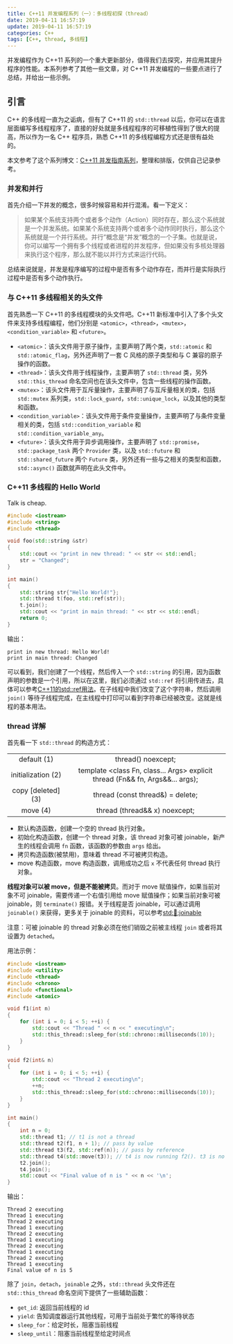 ```yaml
---
title: C++11 并发编程系列（一）：多线程初探（thread）
date: 2019-04-11 16:57:19
update: 2019-04-11 16:57:19
categories: C++
tags: [C++, thread, 多线程]
---
```


并发编程作为 C++11 系列的一个重大更新部分，值得我们去探究，并应用其提升程序的性能。本系列参考了其他一些文章，对 C++11 并发编程的一些要点进行了总结，并给出一些示例。

<!-- more -->

## 引言

C++ 的多线程一直为之诟病，但有了 C++11 的 `std::thread` 以后，你可以在语言层面编写多线程程序了，直接的好处就是多线程程序的可移植性得到了很大的提高，所以作为一名 C++ 程序员，熟悉 C++11 的多线程编程方式还是很有益处的。

本文参考了这个系列博文：[C++11 并发指南系列](https://www.cnblogs.com/haippy/p/3284540.html)，整理和排版，仅供自己记录参考。

### 并发和并行

首先介绍一下并发的概念，很多时候容易和并行混淆。看一下定义：

> 如果某个系统支持两个或者多个动作（Action）同时存在，那么这个系统就是一个并发系统。如果某个系统支持两个或者多个动作同时执行，那么这个系统就是一个并行系统。并行”概念是“并发”概念的一个子集。也就是说，你可以编写一个拥有多个线程或者进程的并发程序，但如果没有多核处理器来执行这个程序，那么就不能以并行方式来运行代码。

总结来说就是，并发是程序编写的过程中是否有多个动作存在，而并行是实际执行过程中是否有多个动作执行。

### 与 C++11 多线程相关的头文件

首先熟悉一下 C++11 的多线程模块的头文件吧。C++11 新标准中引入了多个头文件来支持多线程编程，他们分别是 `<atomic>`，`<thread>`，`<mutex>`，`<condition_variable>` 和 `<future>`。

* `<atomic>`：该头文件用于原子操作，主要声明了两个类，`std::atomic` 和 `std::atomic_flag`，另外还声明了一套 C 风格的原子类型和与 C 兼容的原子操作的函数。
* `<thread>`：该头文件用于线程操作，主要声明了 `std::thread` 类，另外 `std::this_thread` 命名空间也在该头文件中，包含一些线程的操作函数。
* `<mutex>`：该头文件用于互斥量操作，主要声明了与互斥量相关的类，包括 `std::mutex` 系列类，`std::lock_guard`，`std::unique_lock`，以及其他的类型和函数。
* `<condition_variable>`：该头文件用于条件变量操作，主要声明了与条件变量相关的类，包括 `std::condition_variable` 和 `std::condition_variable_any`。
* `<future>`：该头文件用于异步调用操作，主要声明了 `std::promise`，`std::package_task` 两个 `Provider` 类，以及 `std::future` 和 `std::shared_future` 两个 `Future` 类，另外还有一些与之相关的类型和函数，`std::async()` 函数就声明在此头文件中。

### C++11 多线程的 Hello World

Talk is cheap.

```c++
#include <iostream>
#include <string>
#include <thread>

void foo(std::string &str)
{
    std::cout << "print in new thread: " << str << std::endl;
    str = "Changed";
}

int main()
{
    std::string str{"Hello World!"};
    std::thread t(foo, std::ref(str));
    t.join();
    std::cout << "print in main thread: " << str << std::endl;
    return 0;
}
```

输出：
```
print in new thread: Hello World!
print in main thread: Changed
```

可以看到，我们创建了一个线程，然后传入一个 `std::string` 的引用，因为函数声明的参数是一个引用，所以在这里，我们必须通过 `std::ref` 将引用传进去，具体可以参考[C++11的std::ref用法](https://chaopei.github.io/blog/2019/04/cpp-std-ref.html)。在子线程中我们改变了这个字符串，然后调用 `join()` 等待子线程完成，在主线程中打印可以看到字符串已经被改变。这就是线程的基本用法。

### thread 详解

首先看一下 `std::thread` 的构造方式：

| | |
| :--: | :--: |
| default (1) | thread() noexcept; |
| initialization (2) | template <class Fn, class... Args> explicit thread (Fn&& fn, Args&&... args); |
| copy [deleted] (3) | thread (const thread&) = delete; |
| move (4) | thread (thread&& x) noexcept; |

* 默认构造函数，创建一个空的 thread 执行对象。
* 初始化构造函数，创建一个 thread 对象，该 thread 对象可被 joinable，新产生的线程会调用 `fn` 函数，该函数的参数由 `args` 给出。
* 拷贝构造函数(被禁用)，意味着 thread 不可被拷贝构造。
* move 构造函数，move 构造函数，调用成功之后 `x` 不代表任何 thread 执行对象。

**线程对象可以被 move，但是不能被拷贝**。而对于 move 赋值操作，如果当前对象不可 joinable，需要传递一个右值引用给 move 赋值操作；如果当前对象可被 joinable，则 `terminate()` 报错。关于线程是否 joinable，可以通过调用 `joinable()` 来获得，更多关于 joinable 的资料，可以参考[std::thread::joinable](http://www.cplusplus.com/reference/thread/thread/joinable/)

注意：可被 joinable 的 thread 对象必须在他们销毁之前被主线程 `join` 或者将其设置为 `detached`。

用法示例：

```c++
#include <iostream>
#include <utility>
#include <thread>
#include <chrono>
#include <functional>
#include <atomic>

void f1(int n)
{
    for (int i = 0; i < 5; ++i) {
        std::cout << "Thread " << n << " executing\n";
        std::this_thread::sleep_for(std::chrono::milliseconds(10));
    }
}

void f2(int& n)
{
    for (int i = 0; i < 5; ++i) {
        std::cout << "Thread 2 executing\n";
        ++n;
        std::this_thread::sleep_for(std::chrono::milliseconds(10));
    }
}

int main()
{
    int n = 0;
    std::thread t1; // t1 is not a thread
    std::thread t2(f1, n + 1); // pass by value
    std::thread t3(f2, std::ref(n)); // pass by reference
    std::thread t4(std::move(t3)); // t4 is now running f2(). t3 is no longer a thread
    t2.join();
    t4.join();
    std::cout << "Final value of n is " << n << '\n';
}
```

输出：
```
Thread 2 executing
Thread 1 executing
Thread 2 executing
Thread 1 executing
Thread 2 executing
Thread 1 executing
Thread 2 executing
Thread 1 executing
Thread 2 executing
Thread 1 executing
Final value of n is 5
```

除了 `join`，`detach`，`joinable` 之外，`std::thread` 头文件还在 `std::this_thread` 命名空间下提供了一些辅助函数：

* `get_id`: 返回当前线程的 id
* `yield`: 告知调度器运行其他线程，可用于当前处于繁忙的等待状态
* `sleep_for`：给定时长，阻塞当前线程
* `sleep_until`：阻塞当前线程至给定时间点
